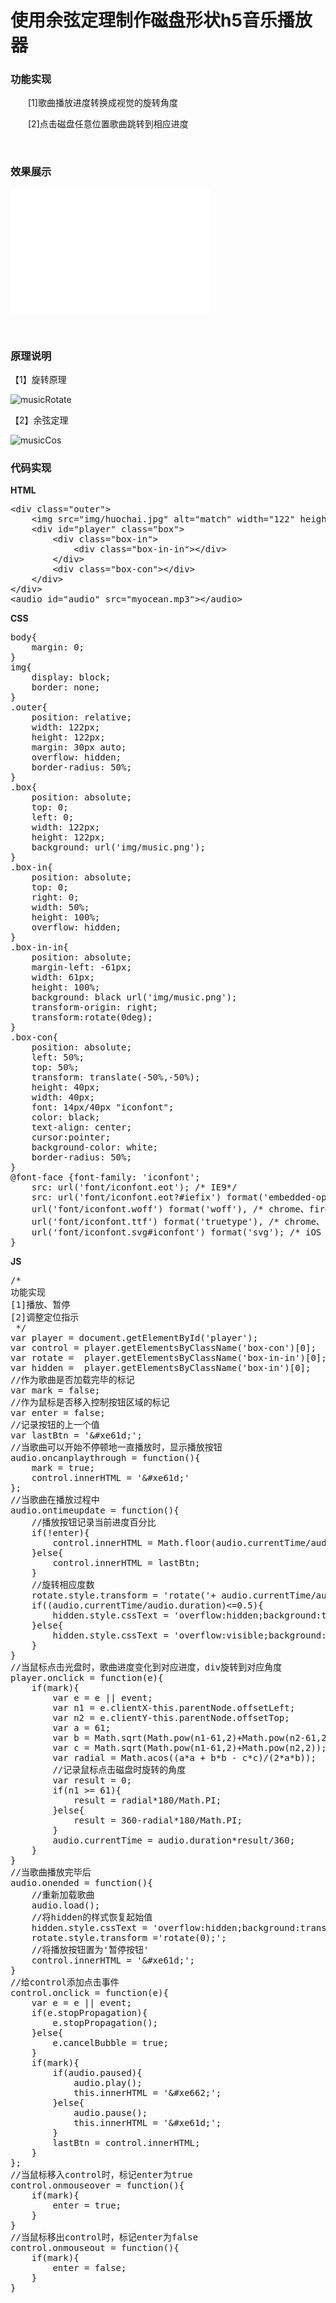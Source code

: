 # 使用余弦定理制作磁盘形状h5音乐播放器

### 功能实现

　　[1]歌曲播放进度转换成视觉的旋转角度

　　[2]点击磁盘任意位置歌曲跳转到相应进度

&nbsp;

### 效果展示

<iframe src="{{book.demo}}/html/movie/m8.html" frameborder="0" width="320" height="200"></iframe>

&nbsp;

### 原理说明

【1】旋转原理

![musicRotate](https://pic.xiaohuochai.site/blog/HTML_tags_musicRotate.gif)

【2】余弦定理

![musicCos](https://pic.xiaohuochai.site/blog/HTML_tags_musicCos.jpg)

### 代码实现

**HTML**

<div class="cnblogs_code">
<pre>&lt;div class="outer"&gt;
    &lt;img src="img/huochai.jpg" alt="match" width="122" height="122"&gt;
    &lt;div id="player" class="box"&gt;
        &lt;div class="box-in"&gt;
            &lt;div class="box-in-in"&gt;&lt;/div&gt;
        &lt;/div&gt;
        &lt;div class="box-con"&gt;&lt;/div&gt;
    &lt;/div&gt;    
&lt;/div&gt;
&lt;audio id="audio" src="myocean.mp3"&gt;&lt;/audio&gt;</pre>
</div>

**CSS**

<div class="cnblogs_code">
<pre>body{
    margin: 0;
}
img{
    display: block;
    border: none;
}
.outer{
    position: relative;
    width: 122px;
    height: 122px;
    margin: 30px auto;    
    overflow: hidden;
    border-radius: 50%;
}
.box{
    position: absolute;
    top: 0;
    left: 0; 
    width: 122px;
    height: 122px;
    background: url('img/music.png');
}
.box-in{
    position: absolute;
    top: 0;
    right: 0;
    width: 50%;
    height: 100%;
    overflow: hidden;
}
.box-in-in{
    position: absolute;
    margin-left: -61px;
    width: 61px;
    height: 100%;
    background: black url('img/music.png');
    transform-origin: right;
    transform:rotate(0deg);    
}
.box-con{
    position: absolute;
    left: 50%;
    top: 50%;
    transform: translate(-50%,-50%);
    height: 40px;
    width: 40px;
    font: 14px/40px "iconfont";
    color: black;
    text-align: center;
    cursor:pointer;
    background-color: white;
    border-radius: 50%;
}
@font-face {font-family: 'iconfont';
    src: url('font/iconfont.eot'); /* IE9*/
    src: url('font/iconfont.eot?#iefix') format('embedded-opentype'), /* IE6-IE8 */
    url('font/iconfont.woff') format('woff'), /* chrome、firefox */
    url('font/iconfont.ttf') format('truetype'), /* chrome、firefox、opera、Safari, Android, iOS 4.2+*/
    url('font/iconfont.svg#iconfont') format('svg'); /* iOS 4.1- */
}</pre>
</div>

**JS**

<div class="cnblogs_code">
<pre>/*
功能实现
[1]播放、暂停
[2]调整定位指示
 */    
var player = document.getElementById('player');
var control = player.getElementsByClassName('box-con')[0];
var rotate =  player.getElementsByClassName('box-in-in')[0];
var hidden =  player.getElementsByClassName('box-in')[0];
//作为歌曲是否加载完毕的标记
var mark = false;
//作为鼠标是否移入控制按钮区域的标记
var enter = false;
//记录按钮的上一个值
var lastBtn = '&amp;#xe61d;';
//当歌曲可以开始不停顿地一直播放时，显示播放按钮
audio.oncanplaythrough = function(){
    mark = true;
    control.innerHTML = '&amp;#xe61d;'
};    
//当歌曲在播放过程中
audio.ontimeupdate = function(){
    //播放按钮记录当前进度百分比
    if(!enter){
        control.innerHTML = Math.floor(audio.currentTime/audio.duration*100) + '%';
    }else{
        control.innerHTML = lastBtn;
    }
    //旋转相应度数
    rotate.style.transform = 'rotate('+ audio.currentTime/audio.duration*360 + 'deg)';
    if((audio.currentTime/audio.duration)&lt;=0.5){
        hidden.style.cssText = 'overflow:hidden;background:transparent';        
    }else{
        hidden.style.cssText = 'overflow:visible;background:black url("img/music.png") 61px 0';
    }    
}
//当鼠标点击光盘时，歌曲进度变化到对应进度，div旋转到对应角度
player.onclick = function(e){
    if(mark){
        var e = e || event;
        var n1 = e.clientX-this.parentNode.offsetLeft; 
        var n2 = e.clientY-this.parentNode.offsetTop;
        var a = 61;
        var b = Math.sqrt(Math.pow(n1-61,2)+Math.pow(n2-61,2));    
        var c = Math.sqrt(Math.pow(n1-61,2)+Math.pow(n2,2));
        var radial = Math.acos((a*a + b*b - c*c)/(2*a*b));
        //记录鼠标点击磁盘时旋转的角度
        var result = 0;
        if(n1 &gt;= 61){
            result = radial*180/Math.PI;
        }else{
            result = 360-radial*180/Math.PI;
        }
        audio.currentTime = audio.duration*result/360;        
    }    
}
//当歌曲播放完毕后
audio.onended = function(){
    //重新加载歌曲
    audio.load();
    //将hidden的样式恢复起始值
    hidden.style.cssText = 'overflow:hidden;background:transparent';
    rotate.style.transform ='rotate(0);';
    //将播放按钮置为'暂停按钮'
    control.innerHTML = '&amp;#xe61d;';
}
//给control添加点击事件
control.onclick = function(e){
    var e = e || event;
    if(e.stopPropagation){
        e.stopPropagation();
    }else{
        e.cancelBubble = true;
    }
    if(mark){
        if(audio.paused){
            audio.play();
            this.innerHTML = '&amp;#xe662;';
        }else{
            audio.pause();
            this.innerHTML = '&amp;#xe61d;';
        }    
        lastBtn = control.innerHTML;    
    }
};    
//当鼠标移入control时，标记enter为true
control.onmouseover = function(){
    if(mark){
        enter = true;
    }
}    
//当鼠标移出control时，标记enter为false
control.onmouseout = function(){
    if(mark){
        enter = false;
    }
}    </pre>
</div>
